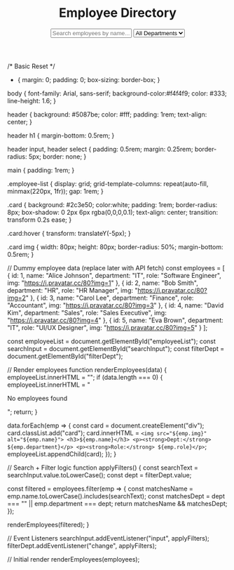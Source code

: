 # <!DOCTYPE html>
<html lang="en">
<head>
  <meta charset="UTF-8">
  <meta name="viewport" content="width=device-width, initial-scale=1.0">
  <title>IBM-FE Employee Directory</title>
  <link rel="stylesheet" href="style.css">
</head>
<body>
  <header>
    <h1>Employee Directory</h1>
    <input type="text" id="searchInput" placeholder="Search employees by name...">
    <select id="filterDept">
      <option value="">All Departments</option>
      <option value="IT">IT</option>
      <option value="HR">HR</option>
      <option value="Finance">Finance</option>
      <option value="Sales">Sales</option>
    </select>
  </header>

  <main>
    <div id="employeeList" class="employee-list"></div>
  </main>

 

  <script src="script.js"></script>
</body>
</html>




/* Basic Reset */
* {
  margin: 0;
  padding: 0;
  box-sizing: border-box;
}

body {
  font-family: Arial, sans-serif;
  background-color:#f4f4f9;
  color: #333;
  line-height: 1.6;
}

header {
  background: #5087be;
  color: #fff;
  padding: 1rem;
  text-align: center;
}

header h1 {
  margin-bottom: 0.5rem;
}

header input, header select {
  padding: 0.5rem;
  margin: 0.25rem;
  border-radius: 5px;
  border: none;
}

main {
  padding: 1rem;
}

.employee-list {
  display: grid;
  grid-template-columns: repeat(auto-fill, minmax(220px, 1fr));
  gap: 1rem;
}

.card {
  background: #2c3e50;
  color:white;
  padding: 1rem;
  border-radius: 8px;
  box-shadow: 0 2px 6px rgba(0,0,0,0.1);
  text-align: center;
  transition: transform 0.2s ease;
}

.card:hover {
  transform: translateY(-5px);
}

.card img {
  width: 80px;
  height: 80px;
  border-radius: 50%;
  margin-bottom: 0.5rem;
}



// Dummy employee data (replace later with API fetch)
const employees = [
  { id: 1, name: "Alice Johnson", department: "IT", role: "Software Engineer", img: "https://i.pravatar.cc/80?img=1" },
  { id: 2, name: "Bob Smith", department: "HR", role: "HR Manager", img: "https://i.pravatar.cc/80?img=2" },
  { id: 3, name: "Carol Lee", department: "Finance", role: "Accountant", img: "https://i.pravatar.cc/80?img=3" },
  { id: 4, name: "David Kim", department: "Sales", role: "Sales Executive", img: "https://i.pravatar.cc/80?img=4" },
  { id: 5, name: "Eva Brown", department: "IT", role: "UI/UX Designer", img: "https://i.pravatar.cc/80?img=5" }
];

const employeeList = document.getElementById("employeeList");
const searchInput = document.getElementById("searchInput");
const filterDept = document.getElementById("filterDept");

// Render employees
function renderEmployees(data) {
  employeeList.innerHTML = "";
  if (data.length === 0) {
    employeeList.innerHTML = "<p>No employees found</p>";
    return;
  }

  data.forEach(emp => {
    const card = document.createElement("div");
    card.classList.add("card");
    card.innerHTML = `
      <img src="${emp.img}" alt="${emp.name}">
      <h3>${emp.name}</h3>
      <p><strong>Dept:</strong> ${emp.department}</p>
      <p><strong>Role:</strong> ${emp.role}</p>
    `;
    employeeList.appendChild(card);
  });
}

// Search + Filter logic
function applyFilters() {
  const searchText = searchInput.value.toLowerCase();
  const dept = filterDept.value;

  const filtered = employees.filter(emp => {
    const matchesName = emp.name.toLowerCase().includes(searchText);
    const matchesDept = dept === "" || emp.department === dept;
    return matchesName && matchesDept;
  });

  renderEmployees(filtered);
}

// Event Listeners
searchInput.addEventListener("input", applyFilters);
filterDept.addEventListener("change", applyFilters);

// Initial render
renderEmployees(employees);
